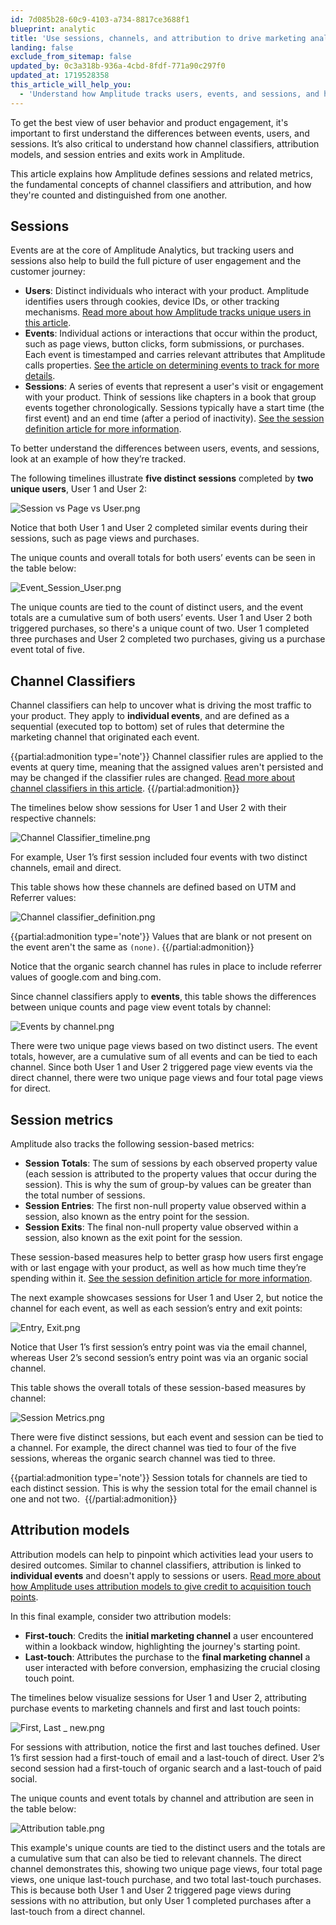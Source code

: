 ```yaml
---
id: 7d085b28-60c9-4103-a734-8817ce3688f1
blueprint: analytic
title: 'Use sessions, channels, and attribution to drive marketing analytics'
landing: false
exclude_from_sitemap: false
updated_by: 0c3a318b-936a-4cbd-8fdf-771a90c297f0
updated_at: 1719528358
this_article_will_help_you:
  - 'Understand how Amplitude tracks users, events, and sessions, and how they relate to marketing channel classifiers and attribution models'
---
```

To get the best view of user behavior and product engagement, it's important to first understand the differences between events, users, and sessions. It’s also critical to understand how channel classifiers, attribution models, and session entries and exits work in Amplitude.

This article explains how Amplitude defines sessions and related metrics, the fundamental concepts of channel classifiers and attribution, and how they're counted and distinguished from one another.

## Sessions

Events are at the core of Amplitude Analytics, but tracking users and sessions also help to build the full picture of user engagement and the customer journey:

* **Users**: Distinct individuals who interact with your product. Amplitude identifies users through cookies, device IDs, or other tracking mechanisms. [Read more about how Amplitude tracks unique users in this article](/docs/data/sources/instrument-track-unique-users).
* **Events**: Individual actions or interactions that occur within the product, such as page views, button clicks, form submissions, or purchases. Each event is timestamped and carries relevant attributes that Amplitude calls properties. [See the article on determining events to track for more details](/docs/get-started/select-events).
* **Sessions**: A series of events that represent a user's visit or engagement with your product. Think of sessions like chapters in a book that group events together chronologically. Sessions typically have a start time (the first event) and an end time (after a period of inactivity). [See the session definition article for more information](/docs/data/sources/instrument-track-sessions).

To better understand the differences between users, events, and sessions, look at an example of how they’re tracked.

The following timelines illustrate **five distinct sessions** completed by **two unique users**, User 1 and User 2:

![Session vs Page vs User.png](/docs/output/img/analytics/session-vs-page-vs-user-png.png)

Notice that both User 1 and User 2 completed similar events during their sessions, such as page views and purchases.

The unique counts and overall totals for both users’ events can be seen in the table below:

![Event_Session_User.png](/docs/output/img/analytics/event-session-user-png.png)

The unique counts are tied to the count of distinct users, and the event totals are a cumulative sum of both users’ events. User 1 and User 2 both triggered purchases, so there's a unique count of two. User 1 completed three purchases and User 2 completed two purchases, giving us a purchase event total of five.

## Channel Classifiers

Channel classifiers can help to uncover what is driving the most traffic to your product. They apply to **individual events**, and are defined as a sequential (executed top to bottom) set of rules that determine the marketing channel that originated each event.

{{partial:admonition type='note'}}
 Channel classifier rules are applied to the events at query time, meaning that the assigned values aren't persisted and may be changed if the classifier rules are changed. [Read more about channel classifiers in this article](/docs/data/channels).
{{/partial:admonition}}

The timelines below show sessions for User 1 and User 2 with their respective channels:

![Channel Classifier_timeline.png](/docs/output/img/analytics/channel-classifier-timeline-png.png)

For example, User 1’s first session included four events with two distinct channels, email and direct.

This table shows how these channels are defined based on UTM and Referrer values:

![Channel classifier_definition.png](/docs/output/img/analytics/channel-classifier-definition-png.png)

{{partial:admonition type='note'}}
 Values that are blank or not present on the event aren't the same as `(none)`.
{{/partial:admonition}}

Notice that the organic search channel has rules in place to include referrer values of google.com and bing.com.

Since channel classifiers apply to **events**, this table shows the differences between unique counts and page view event totals by channel:

![Events by channel.png](/docs/output/img/analytics/events-by-channel-png.png)

There were two unique page views based on two distinct users. The event totals, however, are a cumulative sum of all events and can be tied to each channel. Since both User 1 and User 2 triggered page view events via the direct channel, there were two unique page views and four total page views for direct.

## Session metrics

Amplitude also tracks the following session-based metrics:

* **Session Totals**: The sum of sessions by each observed property value (each session is attributed to the property values that occur during the session). This is why the sum of group-by values can be greater than the total number of sessions.
* **Session Entries**: The first non-null property value observed within a session, also known as the entry point for the session.
* **Session Exits**: The final non-null property value observed within a session, also known as the exit point for the session.

These session-based measures help to better grasp how users first engage with or last engage with your product, as well as how much time they’re spending within it. [See the session definition article for more information](/docs/data/sources/instrument-track-sessions).

The next example showcases sessions for User 1 and User 2, but notice the channel for each event, as well as each session’s entry and exit points:

![Entry, Exit.png](/docs/output/img/analytics/entry-exit-png.png)

Notice that User 1’s first session’s entry point was via the email channel, whereas User 2’s second session’s entry point was via an organic social channel.

This table shows the overall totals of these session-based measures by channel:

![Session Metrics.png](/docs/output/img/analytics/session-metrics-png.png)

There were five distinct sessions, but each event and session can be tied to a channel. For example, the direct channel was tied to four of the five sessions, whereas the organic search channel was tied to three.

{{partial:admonition type='note'}}
 Session totals for channels are tied to each distinct session. This is why the session total for the email channel is one and not two. 
{{/partial:admonition}}

## Attribution models

Attribution models can help to pinpoint which activities lead your users to desired outcomes. Similar to channel classifiers, attribution is linked to **individual events** and doesn't apply to sessions or users. [Read more about how Amplitude uses attribution models to give credit to acquisition touch points](/docs/analytics/charts/data-tables/data-tables-attribute-credit).

In this final example, consider two attribution models:

* **First-touch**: Credits the **initial marketing channel** a user encountered within a lookback window, highlighting the journey's starting point.
* **Last-touch**: Attributes the purchase to the **final marketing channel** a user interacted with before conversion, emphasizing the crucial closing touch point.

The timelines below visualize sessions for User 1 and User 2, attributing purchase events to marketing channels and first and last touch points: 

![First, Last _ new.png](/docs/output/img/analytics/first-last-new-png.png)

For sessions with attribution, notice the first and last touches defined. User 1’s first session had a first-touch of email and a last-touch of direct. User 2’s second session had a first-touch of organic search and a last-touch of paid social.

The unique counts and event totals by channel and attribution are seen in the table below:

![Attribution table.png](/docs/output/img/analytics/attribution-table-png.png)

This example's unique counts are tied to the distinct users and the totals are a cumulative sum that can also be tied to relevant channels. The direct channel demonstrates this, showing two unique page views, four total page views, one unique last-touch purchase, and two total last-touch purchases. This is because both User 1 and User 2 triggered page views during sessions with no attribution, but only User 1 completed purchases after a last-touch from a direct channel.